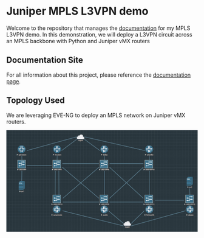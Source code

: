 # Juniper MPLS L3VPN demo

Welcome to the repository that manages the [documentation](https://cdot65.github.io/juniper-mpls-l3vpn-demo/) for my MPLS L3VPN demo. In this demonstration, we will deploy a L3VPN circuit across an MPLS backbone with Python and Juniper vMX routers

## Documentation Site

For all information about this project, please reference the [documentation page](https://cdot65.github.io/juniper-mpls-l3vpn-demo/).

## Topology Used

We are leveraging EVE-NG to deploy an MPLS network on Juniper vMX routers.

![topology](./files/images/topology.png)

